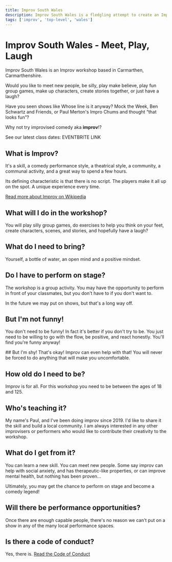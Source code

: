 ```yaml
---
title: Improv South Wales
description: Improv South Wales is a fledgling attempt to create an Improv community in South Wales, initially based in Carmarthen, Carmarthenshire.
tags: ['improv', 'top-level', 'wales']
---
```


# Improv South Wales - Meet, Play, Laugh

Improv South Wales is an Improv workshop based in Carmarthen, Carmarthenshire.

Would you like to meet new people, be silly, play make believe, play fun group games, make up characters, create stories together, or just have a laugh?

Have you seen shows like Whose line is it anyway? Mock the Week, Ben Schwartz and Friends, or Paul Merton's Impro Chums and thought “that looks fun”? 

Why not try improvised comedy aka **improv**!?

See our latest class dates: EVENTBRITE LINK


## What is Improv?

It's a skill, a comedy performance style, a theatrical style, a community, a communal activity, and a great way to spend a few hours.

Its defining characteristic is that there is no script. The players make it all up on the spot. A unique experience every time.

[Read more about Improv on Wikipedia](https://en.wikipedia.org/wiki/Improvisational_theatre)

## What will I do in the workshop?
You will play silly group games, do exercises to help you think on your feet, create characters, scenes, and stories, and hopefully have a laugh?

## What do I need to bring? 
Yourself, a bottle of water, an open mind and a positive mindset. 

## Do I have to perform on stage?
The workshop is a group activity. You may have the opportunity to perform in front of your classmates, but you don't have to if you don't want to.

In the future we may put on shows, but that's a long way off.

## But I'm not funny!
You don't need to be funny! In fact it's better if you don't try to be. You just need to be willing to go with the flow, be positive, and react honestly. You'll find you're funny anyway!

## But I'm shy!
That's okay! Improv can even help with that! You will never be forced to do anything that will make you uncomfortable.

## How old do I need to be? 
Improv is for all. For this workshop you need to be between the ages of 18 and 125.

## Who's teaching it?
My name's Paul, and I've been doing improv since 2019. I'd like to share it the skill and build a local community. I am always interested in any other improvisers or performers who would like to contribute their creativity to the workshop.

## What do I get from it? 
You can learn a new skill. You can meet new people. Some say improv can help with social anxiety, and has therapeutic-like properties, or can improve mental health, but nothing has been proven...

Ultimately, you may get the chance to perform on stage and become a comedy legend!

## Will there be performance opportunities? 
Once there are enough capable people, there's no reason we can't put on a show in any of the many local performance spaces.

## Is there a code of conduct?
Yes, there is. [Read the Code of Conduct](/improv/improv-south-wales-code-of-conduct)


